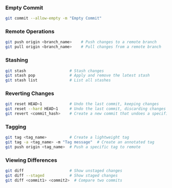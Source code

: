 ### Empty Commit

```bash
git commit --allow-empty -m "Empty Commit"
```

### Remote Operations

```bash
git push origin <branch_name>    # Push changes to a remote branch
git pull origin <branch_name>    # Pull changes from a remote branch
```

### Stashing

```bash
git stash                   # Stash changes
git stash pop               # Apply and remove the latest stash
git stash list              # List all stashes
```

### Reverting Changes

```bash
git reset HEAD~1            # Undo the last commit, keeping changes
git reset --hard HEAD~1     # Undo the last commit, discarding changes
git revert <commit_hash>    # Create a new commit that undoes a specific commit
```

### Tagging

```bash
git tag <tag_name>          # Create a lightweight tag
git tag -a <tag_name> -m "Tag message"  # Create an annotated tag
git push origin <tag_name>  # Push a specific tag to remote
```

### Viewing Differences

```bash
git diff                    # Show unstaged changes
git diff --staged           # Show staged changes
git diff <commit1> <commit2>  # Compare two commits
```